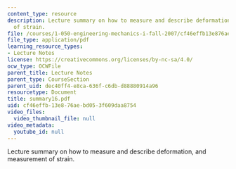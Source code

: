 ```yaml
---
content_type: resource
description: Lecture summary on how to measure and describe deformation, and measurement
  of strain.
file: /courses/1-050-engineering-mechanics-i-fall-2007/cf46effb13e876aebd053f609daa8754_summary16.pdf
file_type: application/pdf
learning_resource_types:
- Lecture Notes
license: https://creativecommons.org/licenses/by-nc-sa/4.0/
ocw_type: OCWFile
parent_title: Lecture Notes
parent_type: CourseSection
parent_uid: dec40ff4-e8ca-636f-c6db-d88880914a96
resourcetype: Document
title: summary16.pdf
uid: cf46effb-13e8-76ae-bd05-3f609daa8754
video_files:
  video_thumbnail_file: null
video_metadata:
  youtube_id: null
---
```

Lecture summary on how to measure and describe deformation, and measurement of strain.